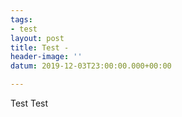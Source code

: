 ```yaml
---
tags:
- test
layout: post
title: Test -
header-image: ''
datum: 2019-12-03T23:00:00.000+00:00

---
```

Test Test